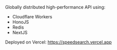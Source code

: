 Globally distributed high-performance API using:

- Cloudflare Workers
- HonoJS
- Redis
- NextJS

Deployed on Vercel:
https://speedsearch.vercel.app
